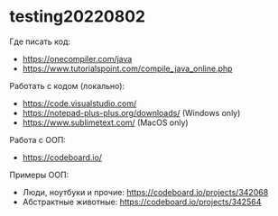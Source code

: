 # testing20220802

Где писать код:
- https://onecompiler.com/java
- https://www.tutorialspoint.com/compile_java_online.php 



Работать с кодом (локально):
- https://code.visualstudio.com/
- https://notepad-plus-plus.org/downloads/ (Windows only)
- https://www.sublimetext.com/ (MacOS only)

Работа с ООП:
- https://codeboard.io/

Примеры ООП:
- Люди, ноутбуки и прочие: https://codeboard.io/projects/342068
- Абстрактные животные: https://codeboard.io/projects/342564
